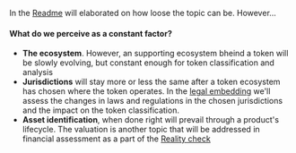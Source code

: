 
In the [Readme](../README.md#A-token-is-a-moving-target) will elaborated on how loose the topic can be. However...

#### What do we perceive as a constant factor?
 - **The ecosystem**. However, an supporting ecosystem bheind a token will be slowly evolving, but constant enough for token classification and analysis
 - **Jurisdictions** will stay more or less the same after a token ecosystem has chosen where the token operates. In the [legal embedding](./Legal.md) we'll assess the changes in laws and regulations in the chosen jurisdictions and the impact on the token classification.
 - **Asset identification**, when done right will prevail through a product's lifecycle. The valuation is another topic that will be addressed in financial assessment as a part of the [Reality check](./Realitycheck.md)

